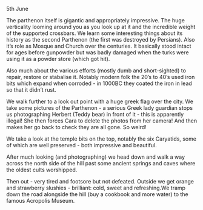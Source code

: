 5th June

The parthenon itself is gigantic and appropriately impressive. The huge verticality looming around you as you look up at it and the incredible weight of the supported crossbars. We learn some interesting things about its history as the second Parthenon (the first was destroyed by Persians). Also it’s role as Mosque and Church over the centuries. It basically stood intact for ages before gunpowder but was badly damaged when the turks were using it as a powder store (which got hit).

Also much about the various efforts (mostly dumb and short-sighted) to repair, restore or stabalise it. Notably modern folk the 20’s to 40’s used iron bits which expand when corroded - in 1000BC they coated the iron in lead  so that it didn’t rust.

We walk further to a look out point with a huge greek flag over the city. We take some pictures of the Parthenon - a serious Greek lady guardian stops us photographing Herbert (Teddy bear) in front of it - this is apparently illegal! She then forces Cara to delete the photos from her camera! And then makes her go back  to check they are all gone. So weird!

We take a look at the temple bits on the top, notably the six Caryatids, some of which are well preserved - both impressive and beautiful.

After much looking (and photographing) we head down and walk a way across the north side of the hill past some ancient springs and caves where the oldest cults worshipped.

Then out - very tired and footsore but not defeated. Outside we get orange and strawberry slushies - brilliant: cold, sweet and refreshing.We tramp down the road alongside the hill (buy a cookbook and more water) to the famous Acropolis Museum.
